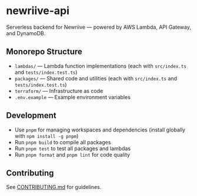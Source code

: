 # newriive-api

Serverless backend for Newriive — powered by AWS Lambda, API Gateway, and DynamoDB.

## Monorepo Structure

- `lambdas/` — Lambda function implementations (each with `src/index.ts` and `tests/index.test.ts`)
- `packages/` — Shared code and utilities (each with `src/index.ts` and `tests/index.test.ts`)
- `terraform/` — Infrastructure as code
- `.env.example` — Example environment variables

## Development

- Use `pnpm` for managing workspaces and dependencies (install globally with `npm install -g pnpm`)
- Run `pnpm build` to compile all packages
- Run `pnpm test` to test all packages and lambdas
- Run `pnpm format` and `pnpm lint` for code quality

## Contributing

See [CONTRIBUTING.md](CONTRIBUTING.md) for guidelines.
